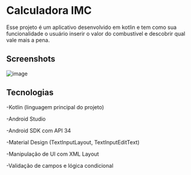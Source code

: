 # Calculadora IMC
Esse projeto é um aplicativo desenvolvido em kotlin e tem como sua funcionalidade o usuário inserir o valor do combustivel e descobrir qual vale mais a pena.

## Screenshots
![image](https://github.com/user-attachments/assets/bc5bf3dd-5d3e-4d68-a9a1-187c7cfff68d)

## Tecnologias
-Kotlin (linguagem principal do projeto)

-Android Studio

-Android SDK com API 34

-Material Design (TextInputLayout, TextInputEditText)

-Manipulação de UI com XML Layout

-Validação de campos e lógica condicional
